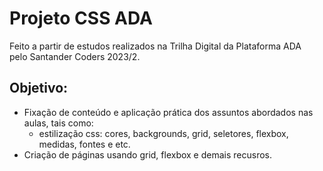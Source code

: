 # Projeto CSS ADA
Feito a partir de estudos realizados na Trilha Digital da Plataforma ADA<Br>pelo Santander Coders 2023/2.

## Objetivo:
- Fixação de conteúdo e aplicação prática dos assuntos abordados nas aulas, tais como:
  - estilização css: cores, backgrounds, grid, seletores, flexbox, medidas, fontes e etc.
- Criação de páginas usando grid, flexbox e demais recusros.
